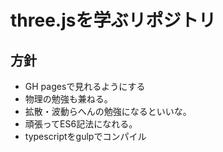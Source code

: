 # three.jsを学ぶリポジトリ



## 方針
- GH pagesで見れるようにする
- 物理の勉強も兼ねる。
- 拡散・波動らへんの勉強になるといいな。
- 頑張ってES6記法になれる。
- typescriptをgulpでコンパイル